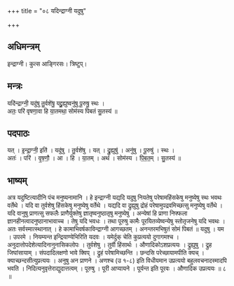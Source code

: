 +++
title = "०८ यदिन्द्राग्नी यदुषु"

+++
## अधिमन्त्रम्
इन्द्राग्नी। कुत्स आङ्गिरसः। त्रिष्टुप्।

## मन्त्रः
यदि॑न्द्राग्नी॒ यदु॑षु तु॒र्वशे॑षु॒ यद्द्रु॒ह्युष्वनु॑षु पू॒रुषु॒ स्थः ।  
अतः॒ परि॑ वृषणा॒वा हि या॒तमथा॒ सोम॑स्य पिबतं सु॒तस्य॑ ॥

## पदपाठः
यत् । इ॒न्द्रा॒ग्नी॒ इति॑ । यदु॑षु । तु॒र्वशे॑षु । यत् । द्रु॒ह्युषु॑ । अनु॑षु । पू॒रुषु॑ । स्थः ।  
अतः॑ । परि॑ । वृ॒ष॒णौ॒ । आ । हि । या॒तम् । अथ॑ । सोम॑स्य । पि॒ब॒त॒म् । सु॒तस्य॑ ॥

## भाष्यम्
अत्र यदुष्टित्यादीनि पंच मनुष्यनामानि । हे इन्द्राग्नी यद्यदि यदुषु नियतेषु परेषामहिंसकेषु मनुष्येषु स्थः भवथः वर्तेथे । यदि वा तुर्वशेषु हिंसकेषु मनुष्येषु वर्तेथे । यद्यदि वा द्रुह्युषु द्रोहं परेषामुपद्रवमिच्छत्सु मनुष्येषु वर्तेथे । यदि वानुषु प्राणत्सु सफलैः प्राणैर्युक्तेषु ज्ञातृष्वनुष्ठातृषु मनुष्येषु । अन्येषां हि प्राणा निफ्फला ज्ञानहीनत्वादनुष्ठानाभावाच्च । तेषु यदि भवधः । तथा पूरुषु कामैः पूरयितव्येष्वन्येषु स्तोतृजनेषु यदि भवथः । अतः सर्वस्मात्स्थानात् । हे कामाभिवर्षकाविन्द्राग्नी आगच्छतम् । अनन्तरमभिषुतं सोमं पिबतं ॥ यदुषु । यम । उपरमे । नियम्यन्त इन्द्रियाण्येभिरिति यदवः । यमेर्दुक् चेति कुप्रत्ययो दुगागमश्च । अनुदात्तोपदेशेत्यादिनानुनासिकलोपः । तुर्वशेषु । तुर्वी हिंसार्थः । औणादिकोऽशप्रत्ययः । द्रुह्युषु । द्रुह जिघांसायाम् । संपदादिलक्षणो भावे क्विप् । द्रुहं परेषामिच्छन्ति । छन्दसि परेच्छायामपीति क्यच् । क्याच्छन्दसीत्युप्रत्ययः । अनुषु अन प्राणने । अणश्च (उ १-८) इति विधीयमान उप्रत्ययो बहुलवचनादस्मादपि भवति । निदित्यनुवृत्तेराद्युदात्तत्वम् । पूरुषु । पूरी आप्यायने । पूर्यन्त इति पूरवः । औणादिक उप्रत्ययः ॥ ८ ॥